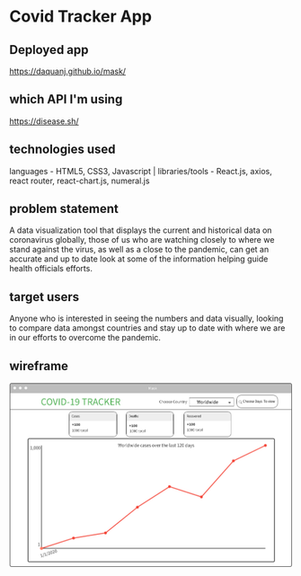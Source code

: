 # Covid Tracker App

## Deployed app
https://daquanj.github.io/mask/

## which API I'm using
https://disease.sh/

## technologies used
languages - HTML5, CSS3, Javascript |
libraries/tools - React.js, axios, react router, react-chart.js, numeral.js


## problem statement
A data visualization tool that displays the current and historical data on coronavirus globally, those of us who are watching closely to where we stand against the virus, as well as a close to the pandemic, can get an accurate and up to date look at some of the information helping guide health officials efforts.

## target users
Anyone who is interested in seeing the numbers and data visually, looking to compare data amongst countries and stay up to date with where we are in our efforts to overcome the pandemic. 


## wireframe
![Mask wireframe](https://github.com/DaquanJ/mask/blob/main/client/wireframe/mask-wireframe.png "Mask")

